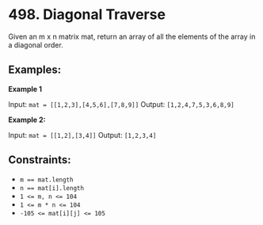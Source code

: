 # 498. Diagonal Traverse
Given an m x n matrix mat, return an array of all the elements of the array in a diagonal order.

 
## Examples:
**Example 1**

Input: `mat = [[1,2,3],[4,5,6],[7,8,9]]`
Output: `[1,2,4,7,5,3,6,8,9]`

**Example 2:**

Input: `mat = [[1,2],[3,4]]`
Output: `[1,2,3,4]`

## Constraints:

- `m == mat.length`
- `n == mat[i].length`
- `1 <= m, n <= 104`
- `1 <= m * n <= 104`
- `-105 <= mat[i][j] <= 105`

